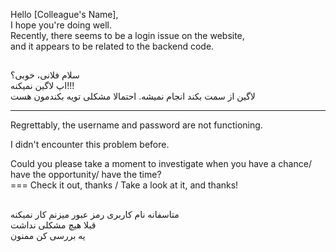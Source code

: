 Hello [Colleague's Name],<br>
I hope you're doing well.<br>
Recently, there seems to be a login issue on the website,<br>
and it appears to be related to the backend code.<br>
##
سلام فلانی، خوبی؟<br>
اپ لاگین نمیکنه!!!<br>
لاگین از سمت بکند انجام نمیشه. احتمالا مشکلی تویه بکندمون هست<br>
***


Regrettably, the username and password are not functioning. <br>

I didn't encounter this problem before.<br>

Could you please take a moment to investigate when you have a chance/ have the opportunity/ have the time?<br>
=== Check it out, thanks / Take a look at it, and thanks!<br>
##
متاسفانه نام کاربری رمز عبور میزنم کار نمیکنه<br>
قبلا هیچ مشکلی نداشت<br>
یه بررسی کن ممنون

